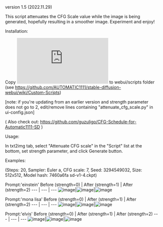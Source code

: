 version 1.5 (2022.11.29)

This script attenuates the CFG Scale value while the image is being generated,
hopefully resulting in a smoother image. Experiment and enjoy!

Installation:

Copy ![attenuate-cfg-scale.py](https://raw.githubusercontent.com/tkalayci71/attenuate-cfg-scale/main/attenuate_cfg_scale.py) to webui/scripts folder (see https://github.com/AUTOMATIC1111/stable-diffusion-webui/wiki/Custom-Scripts)

[note: if you're updating from an earlier version and strength parameter does not go to 2, edit/remove lines containing "attenuate_cfg_scale.py" in ui-config.json]

( Also check out: https://github.com/guzuligo/CFG-Schedule-for-Automatic1111-SD )

Usage:

In txt2img tab, select "Attenuate CFG scale" in the "Script" list at the bottom, set strength parameter, and click Generate button.


Examples:

(Steps: 20, Sampler: Euler a, CFG scale: 7, Seed: 3294549032, Size: 512x512, Model hash: 7460a6fa sd-v1-4.ckpt)

Prompt:'einstein'
Before (strength=0) | After (strength=1) | After (strength=2) 
--- | --- | ---
![image](https://github.com/tkalayci71/attenuate-cfg-scale/blob/main/examples/00000-3294549032-einstein.png)|![image](https://github.com/tkalayci71/attenuate-cfg-scale/blob/main/examples/00001-3294549032-einstein.png)|![image](https://github.com/tkalayci71/attenuate-cfg-scale/blob/main/examples/00004-3294549032-einstein.png)

Prompt:'mona lisa'
Before (strength=0) | After (strength=1) | After (strength=2) 
--- | --- | ---
![image](https://github.com/tkalayci71/attenuate-cfg-scale/blob/main/examples/00002-3294549032-mona%20lisa.png)|![image](https://github.com/tkalayci71/attenuate-cfg-scale/blob/main/examples/00003-3294549032-mona%20lisa.png)|![image](https://github.com/tkalayci71/attenuate-cfg-scale/blob/main/examples/00005-3294549032-mona%20lisa.png)

Prompt:'elvis'
Before (strength=0) | After (strength=1) | After (strength=2) 
--- | --- | ---
![image](https://github.com/tkalayci71/attenuate-cfg-scale/blob/main/examples/00000-3294549032-elvis.png)|![image](https://github.com/tkalayci71/attenuate-cfg-scale/blob/main/examples/00001-3294549032-elvis.png)|![image](https://github.com/tkalayci71/attenuate-cfg-scale/blob/main/examples/00002-3294549032-elvis.png)
